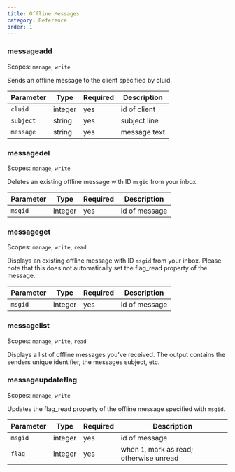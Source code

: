 ```yaml
---
title: Offline Messages
category: Reference
order: 1
---
```


### messageadd

Scopes: `manage`, `write`

Sends an offline message to the client specified by cluid.

| Parameter     | Type      | Required | Description
|---------------|-----------|----------|------------
| `cluid`       | integer   | yes      | id of client
| `subject`     | string    | yes      | subject line
| `message`     | string    | yes      | message text

### messagedel

Scopes: `manage`, `write`

Deletes an existing offline message with ID `msgid` from your inbox.

| Parameter     | Type      | Required | Description
|---------------|-----------|----------|------------
| `msgid`       | integer   | yes      | id of message

### messageget

Scopes: `manage`, `write`, `read`

Displays an existing offline message with ID `msgid` from your inbox. Please note that this does not automatically set the flag_read property of the message.

| Parameter     | Type      | Required | Description
|---------------|-----------|----------|------------
| `msgid`       | integer   | yes      | id of message

### messagelist

Scopes: `manage`, `write`, `read`

Displays a list of offline messages you've received. The output contains the senders unique identifier, the messages subject, etc.

### messageupdateflag

Scopes: `manage`, `write`

Updates the flag_read property of the offline message specified with `msgid`.

| Parameter     | Type      | Required | Description
|---------------|-----------|----------|------------
| `msgid`       | integer   | yes      | id of message
| `flag`        | integer   | yes      | when `1`, mark as read; otherwise unread
